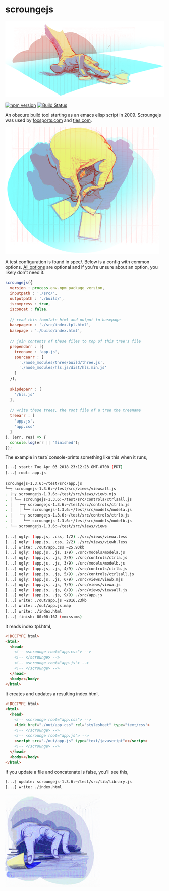 # scroungejs

![scrounge](https://github.com/iambumblehead/scroungejs/raw/master/img/hand3.png)

[![npm version](https://badge.fury.io/js/scroungejs.svg)](https://badge.fury.io/js/scroungejs) [![Build Status](https://github.com/iambumblehead/scroungejs/workflows/test/badge.svg)][6]

An obscure build tool starting as an emacs elisp script in 2009. Scroungejs was used by [foxsports.com](https://espn.com) and [ties.com](http://ties.com).

![scrounge](https://github.com/iambumblehead/scroungejs/raw/master/img/hand10.png)

A test configuration is found in spec/. Below is a config with common options. [All options][7] are optional and if you're unsure about an option, you likely don't need it.
```javascript
scroungejs({
  version : process.env.npm_package_version,
  inputpath : './src/',
  outputpath : './build/',
  iscompress : true,
  isconcat : false,
  
  // read this template html and output to basepage
  basepagein : './src/index.tpl.html',
  basepage : './build/index.html',
  
  // join contents of these files to top of this tree's file
  prependarr : [{
    treename : 'app.js',
    sourcearr : [
      './node_modules/three/build/three.js',
      './node_modules/hls.js/dist/hls.min.js'
    ]
  }],

  skipdeparr : [
    '/hls.js'
  ],

  // write these trees, the root file of a tree the treename
  treearr : [
    'app.js',
    'app.css'
  ]
}, (err, res) => {
  console.log(err || 'finished');
});
```


The example in test/ console-prints something like this when it runs,
```bash
[...] start: Tue Apr 03 2018 23:12:23 GMT-0700 (PDT)
[...] root: app.js

scroungejs-1.3.6:~/test/src/app.js
└─┬ scroungejs-1.3.6:~/test/src/views/viewsall.js
. ├─┬ scroungejs-1.3.6:~/test/src/views/viewb.mjs
. │ └─┬ scroungejs-1.3.6:~/test/src/controls/ctrlsall.js
. │   ├─┬ scroungejs-1.3.6:~/test/src/controls/ctrla.js
. │   │ └── scroungejs-1.3.6:~/test/src/models/modela.js
. │   └─┬ scroungejs-1.3.6:~/test/src/controls/ctrlb.js
. │     └── scroungejs-1.3.6:~/test/src/models/modelb.js
. └── scroungejs-1.3.6:~/test/src/views/viewa

[...] ugly: (app.js, .css, 1/2) ./src/views/viewa.less
[...] ugly: (app.js, .css, 2/2) ./src/views/viewb.less
[...] write: ./out/app.css ~25.93kb
[...] ugly: (app.js, .js, 1/9) ./src/models/modela.js
[...] ugly: (app.js, .js, 2/9) ./src/controls/ctrla.js
[...] ugly: (app.js, .js, 3/9) ./src/models/modelb.js
[...] ugly: (app.js, .js, 4/9) ./src/controls/ctrlb.js
[...] ugly: (app.js, .js, 5/9) ./src/controls/ctrlsall.js
[...] ugly: (app.js, .js, 6/9) ./src/views/viewb.mjs
[...] ugly: (app.js, .js, 7/9) ./src/views/viewa.js
[...] ugly: (app.js, .js, 8/9) ./src/views/viewsall.js
[...] ugly: (app.js, .js, 9/9) ./src/app.js
[...] write: ./out/app.js ~2016.23kb
[...] write: ./out/app.js.map
[...] write: ./index.html
[...] finish: 00:00:167 (mm:ss:ms)
```

It reads index.tpl.html,
```html
<!DOCTYPE html>
<html>
  <head>
    <!-- <scrounge root="app.css"> -->
    <!-- </scrounge> -->
    <!-- <scrounge root="app.js"> -->
    <!-- </scrounge> -->
  </head>
  <body></body>
</html>
```

It creates and updates a resulting index.html,
```html
<!DOCTYPE html>
<html>
  <head>
    <!-- <scrounge root="app.css"> -->
    <link href="./out/app.css" rel="stylesheet" type="text/css">
    <!-- </scrounge> -->
    <!-- <scrounge root="app.js"> -->
    <script src="./out/app.js" type="text/javascript"></script>
    <!-- </scrounge> -->
  </head>
  <body></body>
</html>
```

If you update a file and concatenate is false, you'll see this,
```bash
[...] update: scroungejs-1.3.6:~/test/src/lib/library.js
[...] write: ./index.html
```


[0]: http://www.bumblehead.com                                     "bumblehead"
[1]: https://github.com/iambumblehead/depgraph                       "depgraph"
[3]: https://github.com/mishoo/UglifyJS2                             "uglifyjs2"
[4]: https://github.com/ForbesLindesay/umd                                "umd"
[6]: https://github.com/iambumblehead/scroungejs                   "scroungejs"
[7]: https://github.com/iambumblehead/scroungejs/blob/master/src/scrounge_opts.js  "scrounge_opts.js"


![scrounge](https://github.com/iambumblehead/scroungejs/raw/master/img/hand.png) 
